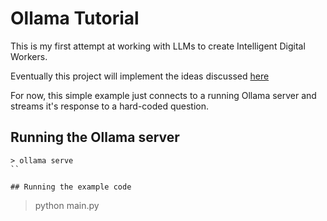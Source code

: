 # Ollama Tutorial
This is my first attempt at working with LLMs to create Intelligent Digital Workers.

Eventually this project will implement the ideas discussed [here](https://quickaitutorial.com/crewai-solor-hermes-langchain-ollama-super-ai-agent/)

For now, this simple example just connects to a running Ollama server and streams it's response
to a hard-coded question.

## Running the Ollama server
```
> ollama serve
``

## Running the example code
```
> python main.py
```